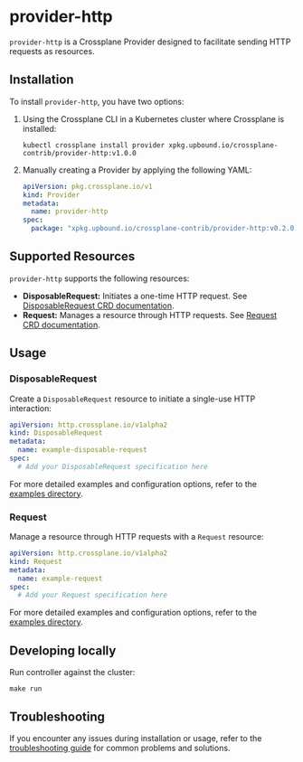 # provider-http

`provider-http` is a Crossplane Provider designed to facilitate sending HTTP requests as resources.


## Installation

To install `provider-http`, you have two options:

1. Using the Crossplane CLI in a Kubernetes cluster where Crossplane is installed:

    ```console
    kubectl crossplane install provider xpkg.upbound.io/crossplane-contrib/provider-http:v1.0.0
    ```

2. Manually creating a Provider by applying the following YAML:

    ```yaml
    apiVersion: pkg.crossplane.io/v1
    kind: Provider
    metadata:
      name: provider-http
    spec:
      package: "xpkg.upbound.io/crossplane-contrib/provider-http:v0.2.0"
    ```


## Supported Resources

`provider-http` supports the following resources:

- **DisposableRequest:** Initiates a one-time HTTP request. See [DisposableRequest CRD documentation](resources-docs/disposablerequest_docs.md).
- **Request:** Manages a resource through HTTP requests. See [Request CRD documentation](resources-docs/request_docs.md).

## Usage

### DisposableRequest

Create a `DisposableRequest` resource to initiate a single-use HTTP interaction:

```yaml
apiVersion: http.crossplane.io/v1alpha2
kind: DisposableRequest
metadata:
  name: example-disposable-request
spec:
  # Add your DisposableRequest specification here
```
For more detailed examples and configuration options, refer to the [examples directory](examples/sample/).


### Request

Manage a resource through HTTP requests with a `Request` resource:

```yaml
apiVersion: http.crossplane.io/v1alpha2
kind: Request
metadata:
  name: example-request
spec:
  # Add your Request specification here
```
For more detailed examples and configuration options, refer to the [examples directory](examples/sample/).


## Developing locally

Run controller against the cluster:
```
make run
```


## Troubleshooting
If you encounter any issues during installation or usage, refer to the [troubleshooting guide](https://docs.crossplane.io/knowledge-base/guides/troubleshoot/) for common problems and solutions.